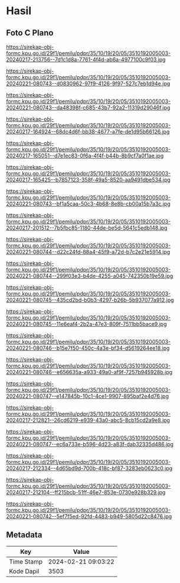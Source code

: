 # Hasil

## Foto C Plano

https://sirekap-obj-formc.kpu.go.id/29f1/pemilu/pdpr/35/10/19/20/05/3510192005003-20240217-213756--7d1c1d8a-7761-4f4d-ab6a-4977100c9f03.jpg

https://sirekap-obj-formc.kpu.go.id/29f1/pemilu/pdpr/35/10/19/20/05/3510192005003-20240221-080743--d0830962-97f9-4126-9f97-527c7eb1d94e.jpg

https://sirekap-obj-formc.kpu.go.id/29f1/pemilu/pdpr/35/10/19/20/05/3510192005003-20240221-080743--da48398f-c685-43b7-92a2-11319d29046f.jpg

https://sirekap-obj-formc.kpu.go.id/29f1/pemilu/pdpr/35/10/19/20/05/3510192005003-20240217-164924--68dc4d6f-bb38-4677-a7fe-de1d95b66126.jpg

https://sirekap-obj-formc.kpu.go.id/29f1/pemilu/pdpr/35/10/19/20/05/3510192005003-20240217-165051--d7e1ec83-0f6a-4f4f-b44b-8b9cf7a0f1ae.jpg

https://sirekap-obj-formc.kpu.go.id/29f1/pemilu/pdpr/35/10/19/20/05/3510192005003-20240217-165425--b7857123-358f-49a5-8520-aa9491dbe534.jpg

https://sirekap-obj-formc.kpu.go.id/29f1/pemilu/pdpr/35/10/19/20/05/3510192005003-20240221-080743--bf1a5caa-50c3-4b68-8e8b-cb00a15b7a3c.jpg

https://sirekap-obj-formc.kpu.go.id/29f1/pemilu/pdpr/35/10/19/20/05/3510192005003-20240217-201512--7b5fbc85-1180-44de-be5d-5641c5edb148.jpg

https://sirekap-obj-formc.kpu.go.id/29f1/pemilu/pdpr/35/10/19/20/05/3510192005003-20240221-080744--d22c24fd-88a4-45f9-a72d-b7c2e21e5914.jpg

https://sirekap-obj-formc.kpu.go.id/29f1/pemilu/pdpr/35/10/19/20/05/3510192005003-20240221-080744--299f03e3-b4de-4255-a045-742350b19e59.jpg

https://sirekap-obj-formc.kpu.go.id/29f1/pemilu/pdpr/35/10/19/20/05/3510192005003-20240221-080745--435cd2bd-b0b3-4297-b26b-5b937077a912.jpg

https://sirekap-obj-formc.kpu.go.id/29f1/pemilu/pdpr/35/10/19/20/05/3510192005003-20240221-080745--11e6eaf4-2b2a-47e3-809f-7511bb5bace9.jpg

https://sirekap-obj-formc.kpu.go.id/29f1/pemilu/pdpr/35/10/19/20/05/3510192005003-20240221-080746--b15e7f50-450c-4a3e-bf34-d5619264ee18.jpg

https://sirekap-obj-formc.kpu.go.id/29f1/pemilu/pdpr/35/10/19/20/05/3510192005003-20240221-080746--e656635a-a933-49a0-af9f-7257b945928b.jpg

https://sirekap-obj-formc.kpu.go.id/29f1/pemilu/pdpr/35/10/19/20/05/3510192005003-20240221-080747--e147845b-10c1-4ce1-9907-895baf2e4d76.jpg

https://sirekap-obj-formc.kpu.go.id/29f1/pemilu/pdpr/35/10/19/20/05/3510192005003-20240217-212821--26cd6219-e939-43a0-abc5-8cb15cd2a9e8.jpg

https://sirekap-obj-formc.kpu.go.id/29f1/pemilu/pdpr/35/10/19/20/05/3510192005003-20240221-080747--ec6a733e-b596-4d23-a83f-dab32335d486.jpg

https://sirekap-obj-formc.kpu.go.id/29f1/pemilu/pdpr/35/10/19/20/05/3510192005003-20240217-212334--4d65bd9d-700b-418c-bf87-3283eb0623c0.jpg

https://sirekap-obj-formc.kpu.go.id/29f1/pemilu/pdpr/35/10/19/20/05/3510192005003-20240217-212104--ff215bcb-51ff-46e7-853e-0730e928b329.jpg

https://sirekap-obj-formc.kpu.go.id/29f1/pemilu/pdpr/35/10/19/20/05/3510192005003-20240221-080742--5ef7f5ed-92fd-4483-b949-5805d22c8476.jpg


## Metadata

| Key        | Value               |
| ---------- | ------------------- |
| Time Stamp | 2024-02-21 09:03:22 |
| Kode Dapil | 3503                |



